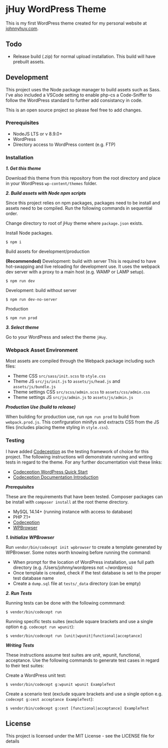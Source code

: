 # jHuy WordPress Theme

This is my first WordPress theme created for my personal website at [johnnyhuy.com](http://johnnyhuy.com).

## Todo

- Release build (.zip) for normal upload installation. This build will have prebuilt assets.

## Development

This project uses the Node package manager to build assets such as Sass. I've also included a VSCode setting to enable php-cs a Code-Sniffer to follow the WordPress standard to further add consistancy in code.

This is an open source project so please feel free to add changes.

### Prerequisites

- NodeJS LTS or v 8.9.0+
- WordPress
- Directory access to WordPress content (e.g. FTP)

### Installation

***1. Get this theme***

Download this theme from this repository from the root directory and place in your WordPress `wp-content/themes` folder.

***2. Build assets with Node npm scripts***

Since this project relies on npm packages, packages need to be install and assets need to be compiled. Run the following commands in sequential order.

Change directory to root of jHuy theme where `package.json` exists.

Install Node packages.

```
$ npm i
```

Build assets for development/production


**(Recommended)** Development: build with server
This is required to have hot-swapping and live reloading for development use. It uses the webpack dev server with a proxy to a main host (e.g. WAMP or LAMP setup).

```
$ npm run dev
```

Development: build without server

```
$ npm run dev-no-server
```

Production

```
$ npm run prod
```

***3. Select theme***

Go to your WordPress and select the theme `jHuy`.

### Webpack Asset Environment

Most assets are compiled through the Webpack package including such files:

- Theme CSS `src/sass/init.scss` to `style.css`
- Theme JS `src/js/init.js` to `assets/js/head.js` and `assets/js/bundle.js`
- Theme settings CSS `src/scss/admin.scss` to `assets/css/admin.css`
- Theme settings JS `src/js/admin.js` to `assets/js/admin.js`

***Production Use (build to release)***

When building for production use, run `npm run prod` to build from `webpack.prod.js`. This confirguration minifys and extracts CSS from the JS files (includes placing theme styling in `style.css`).

### Testing

I have added [Codeception](http://codeception.com) as the testing framework of choice for this project. The following instructions will demonstrate running and writing tests in regard to the theme. For any further documentation visit these links:

- [Codeception WordPress Quick Start](http://codeception.com/for/wordpress)
- [Codeception Documentation Introduction](http://codeception.com/docs/01-Introduction)

***Prerequisites***

These are the requirements that have been tested. Composer packages can be install with `composer install` at the root theme directory.

- MySQL 14.14+ (running instance with access to database)
- PHP 7.1+
- [Codeception](http://codeception.com)
- [WPBrowser](http://codeception.com/for/wordpress)

***1. Initialize WPBrowser***

Run `vendor/bin/codecept init wpbrowser` to create a template generated by WPBrowser. Some notes worth knowing before running the command:

- When prompt for the location of WordPress installation, use full path directory (e.g. /Users/johnny/wordpress not ~/wordpress)
- Once template is created, check if the test database is set to the proper test database name
- Create a `dump.sql` file at `tests/_data` directory (can be empty)

***2. Run Tests***

Running tests can be done with the following commmand:

```
$ vendor/bin/codecept run
```

Running specific tests suites (exclude square brackets and use a single option e.g. `codecept run wpunit`):

```
$ vendor/bin/codecept run [unit|wpunit|functional|acceptance]
```

***Writing Tests***

These instructions assume test suites are unit, wpunit, functional, acceptance. Use the following commands to generate test cases in regard to their test suites:

Create a WordPress unit test:

```
$ vendor/bin/codecept g:wpunit wpunit ExampleTest
```

Create a scenario test (exclude square brackets and use a single option e.g. `codecept g:cest acceptance ExampleTest`):

```
$ vendor/bin/codecept g:cest [functional|acceptance] ExampleTest
```

## License

This project is licensed under the MIT License - see the LICENSE file for details
